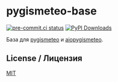 # pygismeteo-base

[![pre-commit.ci status](https://results.pre-commit.ci/badge/github/monosans/pygismeteo-base/main.svg)](https://results.pre-commit.ci/latest/github/monosans/pygismeteo-base/main)
[![PyPI Downloads](https://img.shields.io/pypi/dm/pygismeteo-base)](https://pypi.org/project/pygismeteo-base/)

База для [pygismeteo](https://github.com/monosans/pygismeteo) и [aiopygismeteo](https://github.com/monosans/aiopygismeteo).

## License / Лицензия

[MIT](https://github.com/monosans/pygismeteo-base/blob/main/LICENSE)

